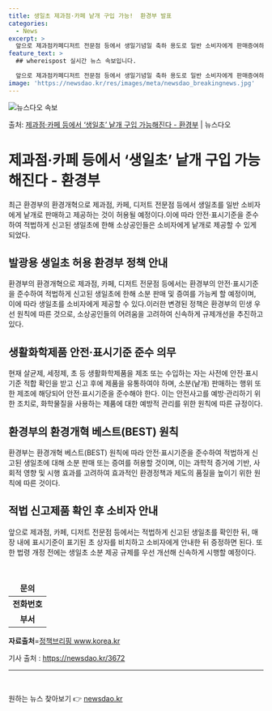 ```yaml
---
title: 생일초 제과점·카페 낱개 구입 가능!  환경부 발표
categories:
  - News
excerpt: >
  앞으로 제과점카페디저트 전문점 등에서 생일기념일 축하 용도로 일반 소비자에게 판매증여하는 발광용 생일초에 한…
feature_text: >
  ## whereispost 실시간 뉴스 속보입니다.

  앞으로 제과점카페디저트 전문점 등에서 생일기념일 축하 용도로 일반 소비자에게 판매증여하는 발광용 생일초에 한…
image: 'https://newsdao.kr/res/images/meta/newsdao_breakingnews.jpg'
---
```


![뉴스다오 속보](https://newsdao.kr/res/images/meta/newsdao_breakingnews.jpg)

<p>출처: <a href="https://newsdao.kr/3672" rel="dofollow">제과점·카페 등에서 ‘생일초’ 낱개 구입 가능해진다 - 환경부</a> | 뉴스다오</p>

<h1>제과점·카페 등에서 ‘생일초’ 낱개 구입 가능해진다 - 환경부</h1>
<p data-ke-size="size16">최근 환경부의 환경개혁으로 제과점, 카페, 디저트 전문점 등에서 생일초를 일반 소비자에게 낱개로 판매하고 제공하는 것이 허용될 예정이다.이에 따라 안전·표시기준을 준수하여 적법하게 신고된 생일초에 한해 소상공인들은 소비자에게 낱개로 제공할 수 있게 되었다.</p>

<h2 data-ke-size="size26">발광용 생일초 허용 환경부 정책 안내</h2>
<p data-ke-size="size16">환경부의 환경개혁으로 제과점, 카페, 디저트 전문점 등에서는 환경부의 안전·표시기준을 준수하여 적법하게 신고된 생일초에 한해 소분 판매 및 증여를 가능케 할 예정이며, 이에 따라 생일초를 소비자에게 제공할 수 있다.이러한 변경된 정책은 환경부의 민생 우선 원칙에 따른 것으로, 소상공인들의 어려움을 고려하여 신속하게 규제개선을 추진하고 있다.</p>

<h2 data-ke-size="size26">생활화학제품 안전·표시기준 준수 의무</h2>
<p data-ke-size="size16">현재 살균제, 세정제, 초 등 생활화학제품을 제조 또는 수입하는 자는 사전에 안전·표시기준 적합 확인을 받고 신고 후에 제품을 유통하여야 하며, 소분(낱개) 판매하는 행위 또한 제조에 해당되어 안전·표시기준을 준수해야 한다. 이는 안전사고를 예방·관리하기 위한 조치로, 화학물질을 사용하는 제품에 대한 예방적 관리를 위한 원칙에 따른 규정이다.</p>

<h2 data-ke-size="size26">환경부의 환경개혁 베스트(BEST) 원칙</h2>
<p data-ke-size="size16">환경부는 환경개혁 베스트(BEST) 원칙에 따라 안전·표시기준을 준수하여 적법하게 신고된 생일초에 대해 소분 판매 또는 증여를 허용할 것이며, 이는 과학적 증거에 기반, 사회적 영향 및 시행 효과를 고려하여 효과적인 환경정책과 제도의 품질을 높이기 위한 원칙에 따른 것이다.</p>

<h2 data-ke-size="size26">적법 신고제품 확인 후 소비자 안내</h2>
<p data-ke-size="size16">앞으로 제과점, 카페, 디저트 전문점 등에서는 적법하게 신고된 생일초를 확인한 뒤, 매장 내에 표시기준이 표기된 초 상자를 비치하고 소비자에게 안내한 뒤 증정하면 된다. 또한 법령 개정 전에는 생일초 소분 제공 규제를 우선 개선해 신속하게 시행할 예정이다.</p>

<p data-ke-size="size16">&nbsp;</p>
<table>
<thead>
<tr>
<td style="text-align: center; height: 17px;"><b>문의</b></td>
</tr>
</thead>
<tbody>
<tr>
<td style="text-align: center; height: 17px;"><b>전화번호</b></td>
</tr>
<tr>
<td style="text-align: center; height: 17px;"><b>부서</b></td>
</tr>
</tbody>
</table>
<p data-ke-size="size16"><b>자료출처</b>=<a href="https://newsdao.kr/3672">정책브리핑 www.korea.kr</a></p>
<p data-ke-size="size16">기사 출처 : <a href="https://newsdao.kr/3672">https://newsdao.kr/3672</a></p>
<hr>
<p data-ke-size="size16">&nbsp;</p> 

원하는 뉴스 찾아보기 👉 <a href="https://newsdao.kr" rel="dofollow">newsdao.kr</a>


